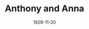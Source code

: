 ---
title: Anthony and Anna
date: 1928-11-20
closing_date:
layout: productions
featured_image:
image_caption:
image_credit:
playbill:
Theatre: Theatre Jacksonville
cast:
- Anna Penn: Alix Gress
- Anthony Fair: Charles Murchison
- Lady Cynthia Speedwell: Frances A. Ewell
- James Jago: Howard Harkisheimer
- Hubert Dunwoody: John R. Osborne
- Fred: Douglas Haygood
- George: Thomas Snowden
- Jacob Penn: W. R. Carter
crew:
- Director: Mrs. William Macklin
- Stage Manager: Frances Blackwell
understudies:
orchestra:
external_links:
---